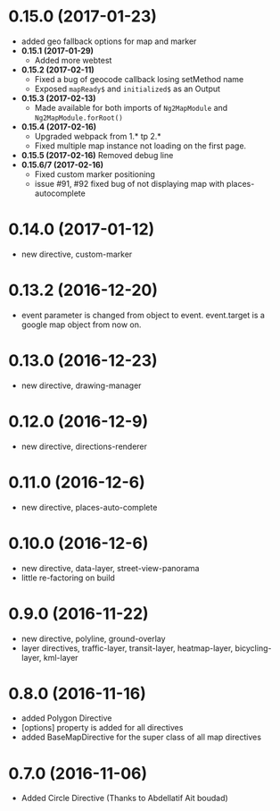 # 0.15.0 (2017-01-23)

  * added geo fallback options for map and marker
  * **0.15.1 (2017-01-29)**
    * Added more webtest
  * **0.15.2 (2017-02-11)**
    * Fixed a bug of geocode callback losing setMethod name
    * Exposed `mapReady$` and `initialized$` as an Output
  * **0.15.3 (2017-02-13)**
    * Made available for both imports of `Ng2MapModule` and `Ng2MapModule.forRoot()`
  * **0.15.4 (2017-02-16)**
    * Upgraded webpack from 1.* tp 2.*
    * Fixed multiple map instance not loading on the first page.
  * **0.15.5 (2017-02-16)** Removed debug line
  * **0.15.6/7 (2017-02-16)**
    * Fixed custom marker positioning
    * issue #91, #92 fixed bug of not displaying map with places-autocomplete

# 0.14.0 (2017-01-12)

  * new directive, custom-marker

# 0.13.2 (2016-12-20)

  * event parameter is changed from object to event. event.target is a google map object from now on.

# 0.13.0 (2016-12-23)

  * new directive, drawing-manager

# 0.12.0 (2016-12-9)

  * new directive, directions-renderer
  
# 0.11.0 (2016-12-6)

  * new directive, places-auto-complete
  
# 0.10.0 (2016-12-6)

  * new directive, data-layer, street-view-panorama
  * little re-factoring on build
  
# 0.9.0 (2016-11-22)

  * new directive, polyline, ground-overlay
  * layer directives, traffic-layer, transit-layer, heatmap-layer, bicycling-layer, kml-layer
  
# 0.8.0 (2016-11-16)

  * added Polygon Directive
  * [options] property is added for all directives
  * added BaseMapDirective for the super class of all map directives

# 0.7.0 (2016-11-06)
 
  * Added Circle Directive (Thanks to Abdellatif Ait boudad)
 
